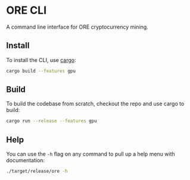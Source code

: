 # ORE CLI

A command line interface for ORE cryptocurrency mining.

## Install

To install the CLI, use [cargo](https://doc.rust-lang.org/cargo/getting-started/installation.html):

```sh
cargo build --features gpu
```

## Build

To build the codebase from scratch, checkout the repo and use cargo to build:

```sh
cargo run --release --features gpu
```

## Help

You can use the `-h` flag on any command to pull up a help menu with documentation:

```sh
./target/release/ore -h
```
